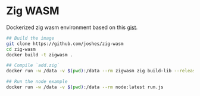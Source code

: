 # Zig WASM

Dockerized zig wasm environment based on this [gist](https://gist.github.com/josephg/873a21d4558fd69aeccea19c3df96672).

```sh
## Build the image
git clone https://github.com/joshes/zig-wasm
cd zig-wasm
docker build -t zigwasm .

## Compile `add.zig`
docker run -w /data -v $(pwd):/data --rm zigwasm zig build-lib --release-small -target wasm32-freestanding add.zig

## Run the node example
docker run -w /data -v $(pwd):/data --rm node:latest run.js
```
